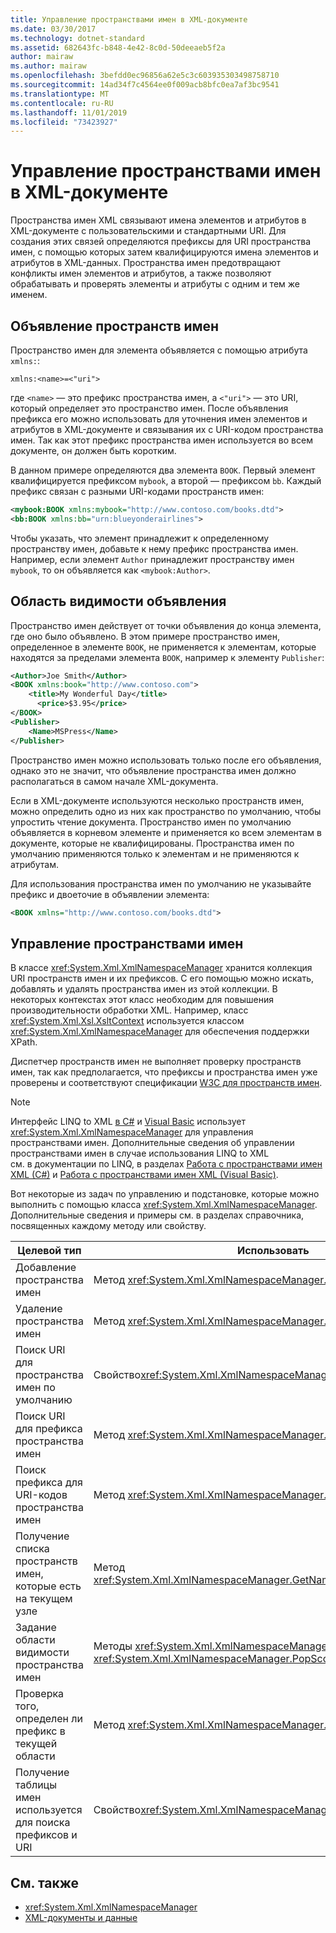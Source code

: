 ```yaml
---
title: Управление пространствами имен в XML-документе
ms.date: 03/30/2017
ms.technology: dotnet-standard
ms.assetid: 682643fc-b848-4e42-8c0d-50deeaeb5f2a
author: mairaw
ms.author: mairaw
ms.openlocfilehash: 3befdd0ec96856a62e5c3c603935303498758710
ms.sourcegitcommit: 14ad34f7c4564ee0f009acb8bfc0ea7af3bc9541
ms.translationtype: MT
ms.contentlocale: ru-RU
ms.lasthandoff: 11/01/2019
ms.locfileid: "73423927"
---
```

# <a name="managing-namespaces-in-an-xml-document"></a>Управление пространствами имен в XML-документе
Пространства имен XML связывают имена элементов и атрибутов в XML-документе с пользовательскими и стандартными URI. Для создания этих связей определяются префиксы для URI пространства имен, с помощью которых затем квалифицируются имена элементов и атрибутов в XML-данных. Пространства имен предотвращают конфликты имен элементов и атрибутов, а также позволяют обрабатывать и проверять элементы и атрибуты с одним и тем же именем.  
  
<a name="declare"></a>   
## <a name="declaring-namespaces"></a>Объявление пространств имен  
 Пространство имен для элемента объявляется с помощью атрибута `xmlns:`:  
  
 `xmlns:<name>=<"uri">`  
  
 где `<name>` — это префикс пространства имен, а `<"uri">` — это URI, который определяет это пространство имен. После объявления префикса его можно использовать для уточнения имен элементов и атрибутов в XML-документе и связывания их с URI-кодом пространства имен. Так как этот префикс пространства имен используется во всем документе, он должен быть коротким.  
  
 В данном примере определяются два элемента `BOOK`. Первый элемент квалифицируется префиксом `mybook`, а второй — префиксом `bb`. Каждый префикс связан с разными URI-кодами пространств имен:  
  
```xml  
<mybook:BOOK xmlns:mybook="http://www.contoso.com/books.dtd">  
<bb:BOOK xmlns:bb="urn:blueyonderairlines">  
```  
  
 Чтобы указать, что элемент принадлежит к определенному пространству имен, добавьте к нему префикс пространства имен. Например, если элемент `Author` принадлежит пространству имен `mybook`, то он объявляется как `<mybook:Author>`.  
  
<a name="scope"></a>   
## <a name="declaration-scope"></a>Область видимости объявления  
 Пространство имен действует от точки объявления до конца элемента, где оно было объявлено. В этом примере пространство имен, определенное в элементе `BOOK`, не применяется к элементам, которые находятся за пределами элемента `BOOK`, например к элементу `Publisher`:  
  
```xml  
<Author>Joe Smith</Author>  
<BOOK xmlns:book="http://www.contoso.com">  
    <title>My Wonderful Day</title>  
      <price>$3.95</price>  
</BOOK>  
<Publisher>  
    <Name>MSPress</Name>  
</Publisher>  
```  
  
 Пространство имен можно использовать только после его объявления, однако это не значит, что объявление пространства имен должно располагаться в самом начале XML-документа.  
  
 Если в XML-документе используются несколько пространств имен, можно определить одно из них как пространство по умолчанию, чтобы упростить чтение документа. Пространство имен по умолчанию объявляется в корневом элементе и применяется ко всем элементам в документе, которые не квалифицированы. Пространства имен по умолчанию применяются только к элементам и не применяются к атрибутам.  
  
 Для использования пространства имен по умолчанию не указывайте префикс и двоеточие в объявлении элемента:  
  
```xml  
<BOOK xmlns="http://www.contoso.com/books.dtd">  
```  
  
## <a name="managing-namespaces"></a>Управление пространствами имен  
 В классе <xref:System.Xml.XmlNamespaceManager> хранится коллекция URI пространств имен и их префиксов. С его помощью можно искать, добавлять и удалять пространства имен из этой коллекции. В некоторых контекстах этот класс необходим для повышения производительности обработки XML. Например, класс <xref:System.Xml.Xsl.XsltContext> используется классом <xref:System.Xml.XmlNamespaceManager> для обеспечения поддержки XPath.  
  
 Диспетчер пространств имен не выполняет проверку пространств имен, так как предполагается, что префиксы и пространства имен уже проверены и соответствуют спецификации [W3C для пространств имен](https://www.w3.org/TR/REC-xml-names/).  
  
> [!NOTE]
> Интерфейс LINQ to XML [в C#](../../../csharp/programming-guide/concepts/linq/linq-to-xml-overview.md) и [Visual Basic](../../../visual-basic/programming-guide/concepts/linq/linq-to-xml.md) использует <xref:System.Xml.XmlNamespaceManager> для управления пространствами имен. Дополнительные сведения об управлении пространствами имен в случае использования LINQ to XML см. в документации по LINQ, в разделах [Работа с пространствами имен XML (C#)](../../../csharp/programming-guide/concepts/linq/namespaces-overview-linq-to-xml.md) и [Работа с пространствами имен XML (Visual Basic)](../../../visual-basic/programming-guide/concepts/linq/working-with-xml-namespaces.md).  
  
 Вот некоторые из задач по управлению и подстановке, которые можно выполнить с помощью класса <xref:System.Xml.XmlNamespaceManager>. Дополнительные сведения и примеры см. в разделах справочника, посвященных каждому методу или свойству.  
  
|Целевой тип|Использовать|  
|--------|---------|  
|Добавление пространства имен|Метод <xref:System.Xml.XmlNamespaceManager.AddNamespace%2A>|  
|Удаление пространства имен|Метод <xref:System.Xml.XmlNamespaceManager.RemoveNamespace%2A>|  
|Поиск URI для пространства имен по умолчанию|Свойство<xref:System.Xml.XmlNamespaceManager.DefaultNamespace%2A>|  
|Поиск URI для префикса пространства имен|Метод <xref:System.Xml.XmlNamespaceManager.LookupNamespace%2A>|  
|Поиск префикса для URI-кодов пространства имен|Метод <xref:System.Xml.XmlNamespaceManager.LookupPrefix%2A>|  
|Получение списка пространств имен, которые есть на текущем узле|Метод <xref:System.Xml.XmlNamespaceManager.GetNamespacesInScope%2A>|  
|Задание области видимости пространства имен|Методы <xref:System.Xml.XmlNamespaceManager.PushScope%2A> и <xref:System.Xml.XmlNamespaceManager.PopScope%2A>|  
|Проверка того, определен ли префикс в текущей области|Метод <xref:System.Xml.XmlNamespaceManager.HasNamespace%2A>|  
|Получение таблицы имен используется для поиска префиксов и URI|Свойство<xref:System.Xml.XmlNamespaceManager.NameTable%2A>|  
  
## <a name="see-also"></a>См. также

- <xref:System.Xml.XmlNamespaceManager>
- [XML-документы и данные](../../../../docs/standard/data/xml/index.md)
